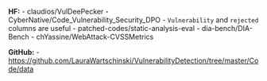 **HF:**
    - claudios/VulDeePecker
    - CyberNative/Code_Vulnerability_Security_DPO - `Vulnerability` and `rejected` columns are useful
    - patched-codes/static-analysis-eval
    - dia-bench/DIA-Bench
    - chYassine/WebAttack-CVSSMetrics

**GitHub:**
    - https://github.com/LauraWartschinski/VulnerabilityDetection/tree/master/Code/data
